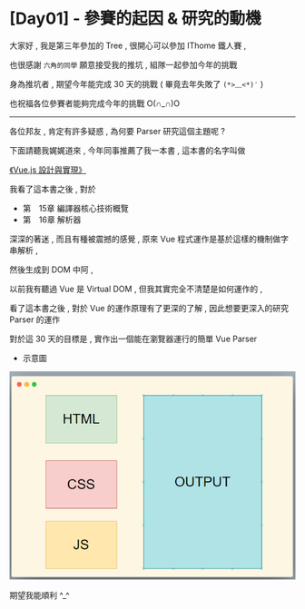 # [Day01] - 參賽的起因 & 研究的動機

大家好 , 我是第三年參加的 Tree , 很開心可以參加 IThome 鐵人賽 , 

也很感謝 `六角的同學` 願意接受我的推坑 , 組隊一起參加今年的挑戰

身為推坑者 , 期望今年能完成 30 天的挑戰 ( 畢竟去年失敗了 `(*>﹏<*)′` )

也祝福各位參賽者能夠完成今年的挑戰 O(∩_∩)O

---

各位邦友 , 肯定有許多疑惑 , 為何要 Parser 研究這個主題呢 ?

下面請聽我娓娓道來 , 今年同事推薦了我一本書 , 這本書的名字叫做

[《Vue.js 設計與實現》](https://www.tenlong.com.tw/products/9787115583864)

我看了這本書之後 , 對於

- 第　15章 編譯器核心技術概覽　
- 第　16章 解析器　

深深的著迷 , 而且有種被震撼的感覺 , 原來 Vue 程式運作是基於這樣的機制做字串解析 , 

然後生成到 DOM 中阿 ,  

以前我有聽過 Vue 是 Virtual DOM , 但我其實完全不清楚是如何運作的 ,

看了這本書之後 , 對於 Vue 的運作原理有了更深的了解 , 因此想要更深入的研究 Parser 的運作

對於這 30 天的目標是 , 實作出一個能在瀏覽器運行的簡單 Vue Parser

- 示意圖

![](goal.png)

期望我能順利 ^_^
